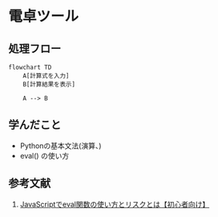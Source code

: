 # 電卓ツール

## 処理フロー

```mermaid
flowchart TD
    A[計算式を入力]
    B[計算結果を表示]

    A --> B
```

## 学んだこと
- Pythonの基本文法(演算、)
- eval() の使い方

## 参考文献
1. [JavaScriptでeval関数の使い方とリスクとは【初心者向け】](https://magazine.techacademy.jp/magazine/15038)

